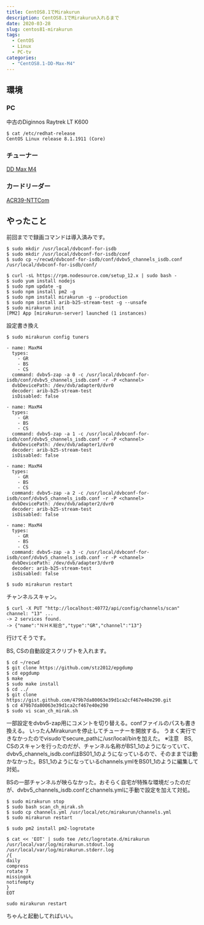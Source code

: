 ```yaml
---
title: CentOS8.1でMirakurun
description: CentOS8.1でMirakurun入れるまで
date: 2020-03-28
slug: centos81-mirakurun
tags:
  - CentOS
  - Linux
  - PC-tv
categories:
  - "CentOS8.1-DD-Max-M4"
---
```

## 環境

### PC

中古のDiginnos Raytrek LT K600

```
$ cat /etc/redhat-release
CentOS Linux release 8.1.1911 (Core)
```

### チューナー

[DD Max M4](https://www.digital-devices.eu/shop/en/tv-cards/tv-cards-for-pcie/341/4x-multi-band-tuner-tv-card-dd-max-m4)

### カードリーダー

[ACR39-NTTCom](https://www.ntt.com/business/services/application/authentication/jpki/download6.html)

## やったこと

前回までで録画コマンドは導入済みです。

```
$ sudo mkdir /usr/local/dvbconf-for-isdb
$ sudo mkdir /usr/local/dvbconf-for-isdb/conf
$ sudo cp ~/recwd/dvbconf-for-isdb/conf/dvbv5_channels_isdb.conf /usr/local/dvbconf-for-isdb/conf/
```

```
$ curl -sL https://rpm.nodesource.com/setup_12.x | sudo bash -
$ sudo yum install nodejs
$ sudo npm update -g
$ sudo npm install pm2 -g
$ sudo npm install mirakurun -g --production
$ sudo npm install arib-b25-stream-test -g --unsafe
$ sudo mirakurun init
[PM2] App [mirakurun-server] launched (1 instances)
```

設定書き換え
```
$ sudo mirakurun config tuners
```

```
- name: MaxM4
  types:
    - GR
    - BS
    - CS
  command: dvbv5-zap -a 0 -c /usr/local/dvbconf-for-isdb/conf/dvbv5_channels_isdb.conf -r -P <channel>
  dvbDevicePath: /dev/dvb/adapter0/dvr0
  decoder: arib-b25-stream-test
  isDisabled: false
 
- name: MaxM4
  types:
    - GR
    - BS
    - CS
  command: dvbv5-zap -a 1 -c /usr/local/dvbconf-for-isdb/conf/dvbv5_channels_isdb.conf -r -P <channel>
  dvbDevicePath: /dev/dvb/adapter1/dvr0
  decoder: arib-b25-stream-test
  isDisabled: false
 
- name: MaxM4
  types:
    - GR
    - BS
    - CS
  command: dvbv5-zap -a 2 -c /usr/local/dvbconf-for-isdb/conf/dvbv5_channels_isdb.conf -r -P <channel>
  dvbDevicePath: /dev/dvb/adapter2/dvr0
  decoder: arib-b25-stream-test
  isDisabled: false
 
- name: MaxM4
  types:
    - GR
    - BS
    - CS
  command: dvbv5-zap -a 3 -c /usr/local/dvbconf-for-isdb/conf/dvbv5_channels_isdb.conf -r -P <channel>
  dvbDevicePath: /dev/dvb/adapter3/dvr0
  decoder: arib-b25-stream-test
  isDisabled: false
```

```
$ sudo mirakurun restart
```

チャンネルスキャン。
```
$ curl -X PUT "http://localhost:40772/api/config/channels/scan"
channel: "13" ...
-> 2 services found.
-> {"name":"ＮＨＫ総合","type":"GR","channel":"13"}
```
行けてそうです。

BS, CSの自動設定スクリプトを入れます。

```
$ cd ~/recwd
$ git clone https://github.com/stz2012/epgdump
$ cd epgdump
$ make
$ sudo make install
$ cd ../
$ git clone https://gist.github.com/479b7da80063e39d1ca2cf467e40e290.git
$ cd 479b7da80063e39d1ca2cf467e40e290
$ sudo vi scan_ch_mirak.sh
```

一部設定をdvbv5-zap用にコメントを切り替える。confファイルのパスも書き換える。
いったんMirakurunを停止してチューナーを開放する。
うまく実行できなかったのでvisudoでsecure_pathに/usr/local/binを加えた。
※注意　BS, CSのスキャンを行ったのだが、チャンネル名称がBS1\_1のようになっていて、dvbv5\_channels\_isdb.confはBS01\_1のようになっているので、そのままでは動かなかった。BS1\_1のようになっているchannels.ymlをBS01\_1のように編集して対処。

BSの一部チャンネルが映らなかった。おそらく自宅が特殊な環境だったのだが、dvbv5\_channels\_isdb.confとchannels.ymlに手動で設定を加えて対処。

```
$ sudo mirakurun stop
$ sudo bash scan_ch_mirak.sh
$ sudo cp channels.yml /usr/local/etc/mirakurun/channels.yml
$ sudo mirakurun restart
```

```
$ sudo pm2 install pm2-logrotate

$ cat << 'EOT' | sudo tee /etc/logrotate.d/mirakurun
/usr/local/var/log/mirakurun.stdout.log
/usr/local/var/log/mirakurun.stderr.log
/{
daily
compress
rotate 7
missingok
notifempty
}
EOT

sudo mirakurun restart
```

ちゃんと起動してればいい。

